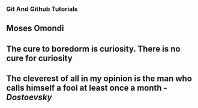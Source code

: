 ### Git And Github Tutorials

## Moses Omondi

## The cure to boredorm is curiosity. There is no cure for curiosity

## The cleverest of all in my opinion is the man who calls himself a fool at least once a month - *Dostoevsky* 
